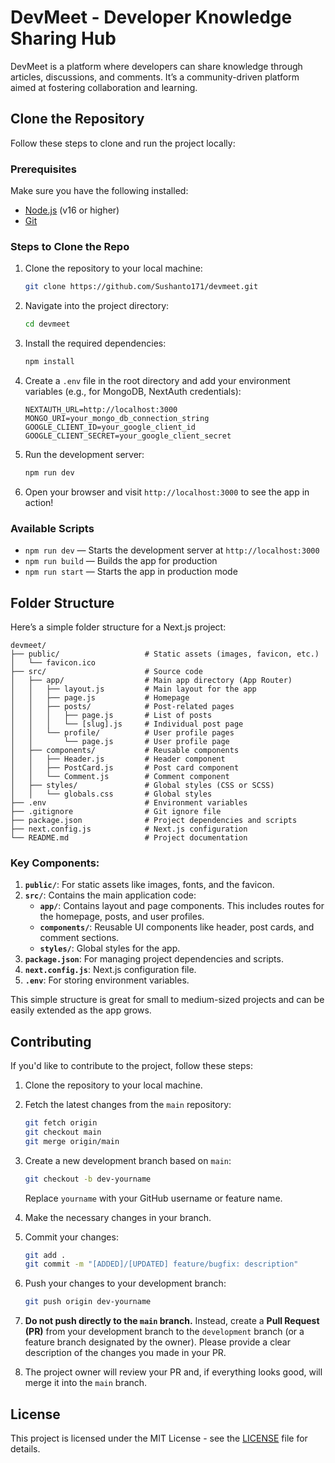 # DevMeet - Developer Knowledge Sharing Hub

DevMeet is a platform where developers can share knowledge through articles, discussions, and comments. It’s a community-driven platform aimed at fostering collaboration and learning.

## Clone the Repository

Follow these steps to clone and run the project locally:

### Prerequisites

Make sure you have the following installed:

- [Node.js](https://nodejs.org/) (v16 or higher)
- [Git](https://git-scm.com/)

### Steps to Clone the Repo

1. Clone the repository to your local machine:
   ```bash
   git clone https://github.com/Sushanto171/devmeet.git
   ```

2. Navigate into the project directory:
   ```bash
   cd devmeet
   ```

3. Install the required dependencies:
   ```bash
   npm install
   ```

4. Create a `.env` file in the root directory and add your environment variables (e.g., for MongoDB, NextAuth credentials):
   ```env
   NEXTAUTH_URL=http://localhost:3000
   MONGO_URI=your_mongo_db_connection_string
   GOOGLE_CLIENT_ID=your_google_client_id
   GOOGLE_CLIENT_SECRET=your_google_client_secret
   ```

5. Run the development server:
   ```bash
   npm run dev
   ```

6. Open your browser and visit `http://localhost:3000` to see the app in action!

### Available Scripts

- `npm run dev` — Starts the development server at `http://localhost:3000`
- `npm run build` — Builds the app for production
- `npm run start` — Starts the app in production mode

## Folder Structure

Here’s a simple folder structure for a Next.js project:

```
devmeet/
├── public/                   # Static assets (images, favicon, etc.)
│   └── favicon.ico
├── src/                      # Source code
│   ├── app/                  # Main app directory (App Router)
│   │   ├── layout.js         # Main layout for the app
│   │   ├── page.js           # Homepage
│   │   ├── posts/            # Post-related pages
│   │   │   ├── page.js       # List of posts
│   │   │   └── [slug].js     # Individual post page
│   │   └── profile/          # User profile pages
│   │       └── page.js       # User profile page
│   ├── components/           # Reusable components
│   │   ├── Header.js         # Header component
│   │   ├── PostCard.js       # Post card component
│   │   └── Comment.js        # Comment component
│   ├── styles/               # Global styles (CSS or SCSS)
│   │   └── globals.css       # Global styles
├── .env                      # Environment variables
├── .gitignore                # Git ignore file
├── package.json              # Project dependencies and scripts
├── next.config.js            # Next.js configuration
└── README.md                 # Project documentation
```

### Key Components:
1. **`public/`**: For static assets like images, fonts, and the favicon.
2. **`src/`**: Contains the main application code:
   - **`app/`**: Contains layout and page components. This includes routes for the homepage, posts, and user profiles.
   - **`components/`**: Reusable UI components like header, post cards, and comment sections.
   - **`styles/`**: Global styles for the app.
3. **`package.json`**: For managing project dependencies and scripts.
4. **`next.config.js`**: Next.js configuration file.
5. **`.env`**: For storing environment variables.

This simple structure is great for small to medium-sized projects and can be easily extended as the app grows.

## Contributing

If you'd like to contribute to the project, follow these steps:

1. Clone the repository to your local machine.
2. Fetch the latest changes from the `main` repository:
   ```bash
   git fetch origin
   git checkout main
   git merge origin/main
   ```

3. Create a new development branch based on `main`:
   ```bash
   git checkout -b dev-yourname
   ```
   Replace `yourname` with your GitHub username or feature name.

4. Make the necessary changes in your branch.

5. Commit your changes:
   ```bash
   git add .
   git commit -m "[ADDED]/[UPDATED] feature/bugfix: description"
   ```

6. Push your changes to your development branch:
   ```bash
   git push origin dev-yourname
   ```

7. **Do not push directly to the `main` branch.** Instead, create a **Pull Request (PR)** from your development branch to the `development` branch (or a feature branch designated by the owner). Please provide a clear description of the changes you made in your PR.

8. The project owner will review your PR and, if everything looks good, will merge it into the `main` branch.

## License

This project is licensed under the MIT License - see the [LICENSE](LICENSE) file for details.
